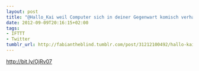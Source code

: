 ```yaml
---
layout: post
title: "@Hallo_Kai weil Computer sich in deiner Gegenwart komisch verhalten. :D wuhahaha"
date: 2012-09-09T20:16:15+02:00
tags:
- IFTTT
- Twitter
tumblr_url: http://fabiantheblind.tumblr.com/post/31212100492/hallo-kai-weil-computer-sich-in-deiner-gegenwart
---
```

http://bit.ly/OjRv07
